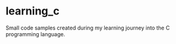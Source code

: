 # learning_c
Small code samples created during my learning journey into the C programming language.
